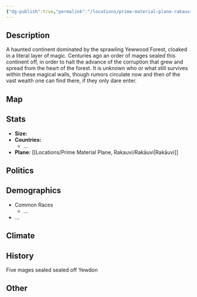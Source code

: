 ```yaml
---
{"dg-publish":true,"permalink":"/locations/prime-material-plane-rakauvi/yewdon/yewdon/","tags":["Location","Continent"]}
---
```



## Description
A haunted continent dominated by the sprawling Yewwood Forest, cloaked in a literal layer of magic. Centuries ago an order of mages sealed this continent off, in order to halt the advance of the corruption that grew and spread from the heart of the forest. It is unknown who or what still survives within these magical walls, though rumors circulate now and then of the vast wealth one can find there, if they only dare enter.
## Map
## Stats
- **Size:** 
- **Countries:**
    - ...
- **Plane:** [[Locations/Prime Material Plane, Rakauvi/Rakāuvi\|Rakāuvi]]

## Politics

## Demographics
- Common Races
    - ...
- ...

## Climate

## History
Five mages sealed sealed off Yewdon

## Other 
